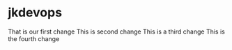 # jkdevops
That is our first change
This is second change
This is a third change
This is the fourth change
